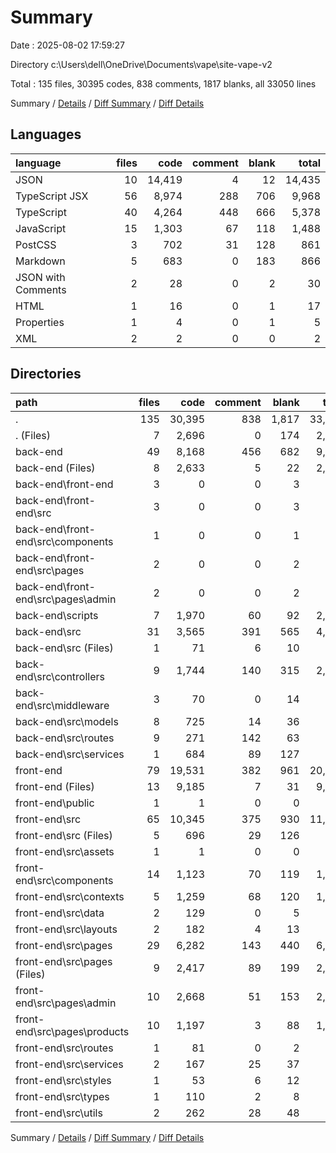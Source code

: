 # Summary

Date : 2025-08-02 17:59:27

Directory c:\\Users\\dell\\OneDrive\\Documents\\vape\\site-vape-v2

Total : 135 files,  30395 codes, 838 comments, 1817 blanks, all 33050 lines

Summary / [Details](details.md) / [Diff Summary](diff.md) / [Diff Details](diff-details.md)

## Languages
| language | files | code | comment | blank | total |
| :--- | ---: | ---: | ---: | ---: | ---: |
| JSON | 10 | 14,419 | 4 | 12 | 14,435 |
| TypeScript JSX | 56 | 8,974 | 288 | 706 | 9,968 |
| TypeScript | 40 | 4,264 | 448 | 666 | 5,378 |
| JavaScript | 15 | 1,303 | 67 | 118 | 1,488 |
| PostCSS | 3 | 702 | 31 | 128 | 861 |
| Markdown | 5 | 683 | 0 | 183 | 866 |
| JSON with Comments | 2 | 28 | 0 | 2 | 30 |
| HTML | 1 | 16 | 0 | 1 | 17 |
| Properties | 1 | 4 | 0 | 1 | 5 |
| XML | 2 | 2 | 0 | 0 | 2 |

## Directories
| path | files | code | comment | blank | total |
| :--- | ---: | ---: | ---: | ---: | ---: |
| . | 135 | 30,395 | 838 | 1,817 | 33,050 |
| . (Files) | 7 | 2,696 | 0 | 174 | 2,870 |
| back-end | 49 | 8,168 | 456 | 682 | 9,306 |
| back-end (Files) | 8 | 2,633 | 5 | 22 | 2,660 |
| back-end\\front-end | 3 | 0 | 0 | 3 | 3 |
| back-end\\front-end\\src | 3 | 0 | 0 | 3 | 3 |
| back-end\\front-end\\src\\components | 1 | 0 | 0 | 1 | 1 |
| back-end\\front-end\\src\\pages | 2 | 0 | 0 | 2 | 2 |
| back-end\\front-end\\src\\pages\\admin | 2 | 0 | 0 | 2 | 2 |
| back-end\\scripts | 7 | 1,970 | 60 | 92 | 2,122 |
| back-end\\src | 31 | 3,565 | 391 | 565 | 4,521 |
| back-end\\src (Files) | 1 | 71 | 6 | 10 | 87 |
| back-end\\src\\controllers | 9 | 1,744 | 140 | 315 | 2,199 |
| back-end\\src\\middleware | 3 | 70 | 0 | 14 | 84 |
| back-end\\src\\models | 8 | 725 | 14 | 36 | 775 |
| back-end\\src\\routes | 9 | 271 | 142 | 63 | 476 |
| back-end\\src\\services | 1 | 684 | 89 | 127 | 900 |
| front-end | 79 | 19,531 | 382 | 961 | 20,874 |
| front-end (Files) | 13 | 9,185 | 7 | 31 | 9,223 |
| front-end\\public | 1 | 1 | 0 | 0 | 1 |
| front-end\\src | 65 | 10,345 | 375 | 930 | 11,650 |
| front-end\\src (Files) | 5 | 696 | 29 | 126 | 851 |
| front-end\\src\\assets | 1 | 1 | 0 | 0 | 1 |
| front-end\\src\\components | 14 | 1,123 | 70 | 119 | 1,312 |
| front-end\\src\\contexts | 5 | 1,259 | 68 | 120 | 1,447 |
| front-end\\src\\data | 2 | 129 | 0 | 5 | 134 |
| front-end\\src\\layouts | 2 | 182 | 4 | 13 | 199 |
| front-end\\src\\pages | 29 | 6,282 | 143 | 440 | 6,865 |
| front-end\\src\\pages (Files) | 9 | 2,417 | 89 | 199 | 2,705 |
| front-end\\src\\pages\\admin | 10 | 2,668 | 51 | 153 | 2,872 |
| front-end\\src\\pages\\products | 10 | 1,197 | 3 | 88 | 1,288 |
| front-end\\src\\routes | 1 | 81 | 0 | 2 | 83 |
| front-end\\src\\services | 2 | 167 | 25 | 37 | 229 |
| front-end\\src\\styles | 1 | 53 | 6 | 12 | 71 |
| front-end\\src\\types | 1 | 110 | 2 | 8 | 120 |
| front-end\\src\\utils | 2 | 262 | 28 | 48 | 338 |

Summary / [Details](details.md) / [Diff Summary](diff.md) / [Diff Details](diff-details.md)